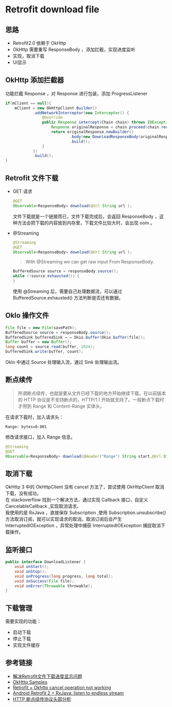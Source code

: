 # Retrofit download file

## 思路

- Retrofit2.0 依赖于 OkHttp
- OkHttp 需要重写 ResponseBody ，添加拦截，实现进度监听
- 实现，取消下载
- UI显示

## OkHttp 添加拦截器

功能拦截 Response ，对 Response 进行包装，添加 ProgressListener

```java
if(mClient == null){
    mClient = new OkHttpClient.Builder()
            .addNetworkInterceptor(new Interceptor() {
                @Override
                public Response intercept(Chain chain) throws IOException {
                    Response originalResponse = chain.proceed(chain.request());
                    return originalResponse.newBuilder()
                            .body(new DownloadResponseBody(originalResponse.body(), mDownloadListener))
                            .build();
                }
            })
            .build();
}
```

## Retrofit 文件下载

- GET 请求

  ```java
  @GET
  Observable<ResponseBody> download(@Url String url );
  ```

  文件下载就是一个链接而已，文件下载完成后，会返回 ResponseBody ，这种方法会把下载的内容放到内存里，下载文件比较大时，会出现 oom 。

- @Streaming

  ```java
  @Streaming
  @GET
  Observable<ResponseBody> download(@Url String url );
  ```

  > With @Streaming we can get raw input From ResponseBody.

  ```java
  BufferedSource source = responseBody.source();
  while (!source.exhausted()) {
  }
  ```

  使用 @Streaming 后，需要自己处理数据流，可以通过 BufferedSource.exhausted() 方法判断是否还有数据。

## OkIo 操作文件

```java
File file = new File(savePath);
BufferedSource source = responseBody.source();
BufferedSink bufferedSink = = Okio.buffer(Okio.buffer(file));
Buffer buffer = new Buffer();
long count = source.read(buffer, 1024);
bufferedSink.write(buffer, count);
```

OkIo 中通过 Source 处理输入流，通过 Sink 处理输出流。

## 断点续传

> 所谓断点续传，也就是要从文件已经下载的地方开始继续下载。在以前版本的 HTTP 协议是不支持断点的，HTTP/1.1 开始就支持了。一般断点下载时才用到 Range 和 Content-Range 实体头。

在请求下载时，加入请求头：

```
Range: bytes=0-801
```

修改请求接口，加入 Range 信息。

```java
@Streaming
@GET
Observable<ResponseBody> download(@Header("Range") String start,@Url String url);
```

## 取消下载

OkHttp 3 中的 OkHttpClient 没有 cancel 方法了，尝试使用 OkHttpClient 取消下载，没有成功。<br>
在 stackoverflow 找到一个解决方法，通过实现 Callback 接口，自定义 CancelableCallback ,实现取消请求。<br>
我使用的是 RxJava ，直接保存 Subscription ,使用 Subscription.unsubscribe() 方法取消订阅，就可以实现请求的取消。取消订阅后会产生 InterruptedIOException ，异常处理中捕获 InterruptedIOException 捕捉取消下载操作。

## 监听接口

```java
public interface DownloadListener {
    void onStart();
    void onStop();
    void onProgress(long progress, long total);
    void onSuccess(File file);
    void onError(Throwable throwable);
}
```

## 下载管理

需要实现的功能：

- 启动下载
- 停止下载
- 实现文件缓存

## 参考链接

- [解决Retrofit文件下载进度显示问题](http://blog.csdn.net/ljd2038/article/details/51189334)
- [OkHttp Samples](https://github.com/square/okhttp/blob/master/samples/guide/src/main/java/okhttp3/recipes/Progress.java)
- [Retrofit + Okhttp cancel operation not working](http://stackoverflow.com/questions/31474742/retrofit-okhttp-cancel-operation-not-working/31476943#31476943)
- [Android Retrofit 2 + RxJava: listen to endless stream](http://stackoverflow.com/questions/36603368/android-retrofit-2-rxjava-listen-to-endless-stream)
- [HTTP 断点续传协议头部分析](http://blog.csdn.net/wwj_748/article/details/19935699)
